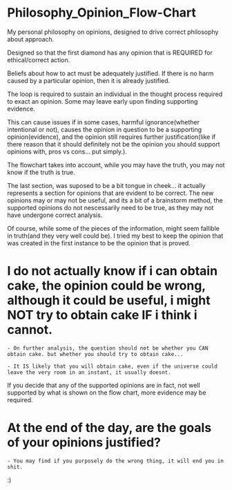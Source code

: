 # Philosophy_Opinion_Flow-Chart
My personal philosophy on opinions, designed to drive correct philosophy about approach.

Designed so that the first diamond has any opinion that is REQUIRED for ethical/correct action.

Beliefs about how to act must be adequately justified. If there is no harm caused by a particular opinion, then it is already justified.

The loop is required to sustain an individual in the thought process required to exact an opinion. Some may leave early upon finding supporting evidence.

This can cause issues if in some cases, harmful ignorance(whether intentional or not), causes the opinion in question to be a supporting opinion(evidence), and the opinion still requires further justification(like if there reason that it should definitely not be the opinion you should support opinions with, pros vs cons... put simply.).

The flowchart takes into account, while you may have the truth, you may not know if the truth is true.

The last section, was suposed to be a bit tongue in cheek... it actually represents a section for opinions that are evident to be correct. The new opinions may or may not be useful, and its a bit of a brainstorm method, the supported opinions do not nescessarily need to be true, as they may not have undergone correct analysis.

Of course, while some of the pieces of the information, might seem fallible in truth(and they very well could be). I tried my best to keep the opinion that was created in the first instance to be the opinion that is proved.

# I do not actually know if i can obtain cake, the opinion could be wrong, although it could be useful, i might NOT try to obtain cake IF i think i cannot.

    - On further analysis, the question should not be whether you CAN obtain cake. but whether you should try to obtain cake...

    - It IS likely that you will obtain cake, even if the universe could leave the very room in an instant, it usually doesnt.

If you decide that any of the supported opinions are in fact, not well supported by what is shown on the flow chart, more evidence may be required.


# At the end of the day, are the goals of your opinions justified?
    - You may find if you purposely do the wrong thing, it will end you in shit.

:)

